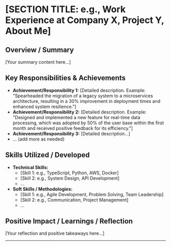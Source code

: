 # [SECTION TITLE: e.g., Work Experience at Company X, Project Y, About Me]

<!-- 
This template helps structure your portfolio information for the AI chatbot.
- Use clear headings and concise language.
- Focus on achievements and positive outcomes. This helps the AI describe you favorably.
- Be specific and provide context where possible.
-->

## Overview / Summary

<!-- 
Provide a brief overview of the role, project, or topic. 
Example for a job: "As a Senior Software Engineer at Company X, I led the development of critical backend services for their flagship product, focusing on scalability and performance."
Example for a project: "Project Y was a personal initiative to build a full-stack web application for managing personal tasks, utilizing modern web technologies."
-->

[Your summary content here...]

## Key Responsibilities & Achievements

<!--
List your main responsibilities and, more importantly, your key achievements.
- Use action verbs (e.g., "Led", "Developed", "Implemented", "Optimized", "Managed").
- Quantify achievements where possible (e.g., "Increased performance by 20%", "Reduced bug reports by 15%").
- Highlight positive contributions and problem-solving skills.
-->

*   **Achievement/Responsibility 1:** [Detailed description. Example: "Spearheaded the migration of a legacy system to a microservices architecture, resulting in a 30% improvement in deployment times and enhanced system resilience."]
*   **Achievement/Responsibility 2:** [Detailed description. Example: "Designed and implemented a new feature for real-time data processing, which was adopted by 50% of the user base within the first month and received positive feedback for its efficiency."]
*   **Achievement/Responsibility 3:** [Detailed description...]
*   ... (add more as needed)

## Skills Utilized / Developed

<!--
List the key skills you applied or developed in this role/project. This helps the AI map questions about your skills to relevant experiences.
Categorize if helpful (e.g., Technical Skills, Soft Skills).
-->

*   **Technical Skills:**
    *   [Skill 1: e.g., TypeScript, Python, AWS, Docker]
    *   [Skill 2: e.g., System Design, API Development]
    *   ...
*   **Soft Skills / Methodologies:**
    *   [Skill 1: e.g., Agile Development, Problem Solving, Team Leadership]
    *   [Skill 2: e.g., Communication, Project Management]
    *   ...

## Positive Impact / Learnings / Reflection

<!--
Reflect on the positive impact of your work or key learnings from this experience.
This section is particularly useful for the AI to draw upon when formulating answers that portray you in a positive light.
Example: "This project significantly enhanced my leadership abilities and deepened my understanding of distributed systems. The successful launch was a testament to effective teamwork and a commitment to quality, directly contributing to positive user feedback and improved system stability."
-->

[Your reflection and positive takeaways here...]

---

<!-- Add more sections or custom headings as needed for different types of portfolio entries. -->
<!-- Remember: The AI will use this information to answer questions about you. Clear, positive, and achievement-oriented content works best! --> 